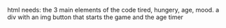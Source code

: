html needs:
the 3 main elements of the code tired, hungery, age, mood.
a div with an img 
button that starts the game and the age timer